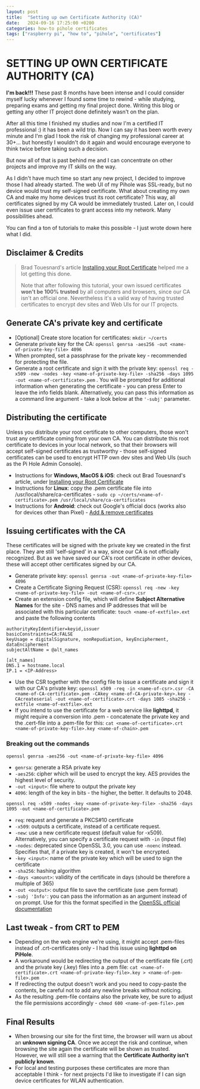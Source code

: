 ```yaml
---
layout: post
title:  "Setting up own Certificate Authority (CA)"
date:   2024-09-16 17:25:00 +0200
categories: how-to pihole certificates
tags: ["raspberry pi", "how to", "pihole", "certificates"]
---
```


# SETTING UP OWN CERTIFICATE AUTHORITY (CA)

**I'm back!!!** These past 8 months have been intense and I could consider myself lucky whenever I found some time to rewind - while studying, preparing exams and getting my final project done. Writing this blog or getting any other IT project done definitely wasn't on the plan.

After all this time I finished my studies and now I'm a certified IT professional :) it has been a wild trip. Now I can say it has been worth every minute and I'm glad I took the risk of changing my professional career at 30+... but honestly I wouldn't do it again and would encourage everyone to think twice before taking such a decision.

But now all of that is past behind me and I can concentrate on other projects and improve my IT skills on the way.

As I didn't have much time so start any new project, I decided to improve those I had already started. The web UI of my Pihole was SSL-ready, but no device would trust my self-signed certificate. 
What about creating my own CA and make my home devices trust its root certificate? This way, all certificates signed by my CA would be immediately trusted. Later on, I could even issue user certificates to grant access into my network. Many possibilities ahead.

You can find a ton of tutorials to make this possible - I just wrote down here what I did.


## Disclaimer & Credits

> Brad Touesnard's article [Installing your Root Certificate](https://deliciousbrains.com/ssl-certificate-authority-for-local-https-development/#installing-root-cert) helped me a lot getting this done.
>
> Note that after following this tutorial, your own issued certificates **won't be 100% trusted** by all computers and browsers, since our CA isn't an official one. Nevertheless it's a valid way of having trusted certificates to encrypt dev sites and Web UIs for our IT projects.


## Generate CA's private key and certificate

* [Optional] Create store location for certificates: ```mkdir ~/certs```
* Generate private key for the CA: ```openssl genrsa -aes256 -out <name-of-private-key-file> 4096```
* When prompted, set a passphrase for the private key - recommended for protecting the file.
* Generate a root certificate and sign it with the private key: ```openssl req -x509 -new -nodes -key <name-of-private-key-file> -sha256 -days 1095 -out <name-of-certificate>.pem``` . You will be prompted for additional information when generating the certificate - you can press Enter to leave the info fields blank. Alternatively, you can pass this information as a command line argument - take a look below at the ```'-subj'``` parameter.

## Distributing the certificate

Unless you distribute your root certificate to other computers, those won't trust any certificate coming from your own CA. You can distribute this root certificate to devices in your local network, so that their browsers will accept self-signed certificates as trustworthy - those self-signed certificates can be used to encrypt HTTP own dev sites and Web UIs (such as the Pi Hole Admin Console).

* Instructions for **Windows, MacOS & iOS**: check out Brad Touesnard's article, under [Installing your Root Certificate](https://deliciousbrains.com/ssl-certificate-authority-for-local-https-development/#installing-root-cert)
* Instructions for **Linux**: copy the .pem certificate file into /usr/local/share/ca-certificates - ```sudo cp ~/certs/<name-of-certificate>.pem /usr/local/share/ca-certificates```
* Instructions for **Android**: check out Google's official docs (works also for devices other than Pixel) - [Add & remove certificates](https://support.google.com/pixelphone/answer/2844832?hl=en)

## Issuing certificates with the CA

These certificates will be signed with the private key we created in the first place. They are still 'self-signed' in a way, since our CA is not officially recognized. But as we have saved our CA's root certificate in other devices, these will accept other certificates signed by our CA.

* Generate private key: ```openssl genrsa -out <name-of-private-key-file> 4096```
* Create a Certificate Signing Request (CSR): ```openssl req -new -key <name-of-private-key-file> -out <name-of-csr>.csr```
* Create an extension config file, which will define **Subject Alternative Names** for the site - DNS names and IP addresses that will be associated with this particular certificate: ```touch <name-of-extfile>.ext``` and paste the following contents

```console
authorityKeyIdentifier=keyid,issuer
basicConstraints=CA:FALSE
keyUsage = digitalSignature, nonRepudiation, keyEncipherment, dataEncipherment
subjectAltName = @alt_names

[alt_names]
DNS.1 = hostname.local
IP.1 = <IP-Address>
```


* Use the CSR together with the config file to issue a certificate and sign it with our CA's private key: ```openssl x509 -req -in <name-of-csr>.csr -CA <name-of-CA-certificate>.pem -CAkey <name-of-CA-private-key>.key -CAcreateserial -out <name-of-certificate>.crt -days 1085 -sha256 -extfile <name-of-extfile>.ext```
* If you intend to use the certificate for a web service like **lighttpd**, it might require a conversion into .pem - concatenate the private key and the .cert-file into a .pem-file for this: ```cat <name-of-certificate>.crt <name-of-private-key-file>.key <name-of-chain>.pem```


### Breaking out the commands

```console
openssl genrsa -aes256 -out <name-of-private-key-file> 4096
```

* ```genrsa```: generate a RSA private key
* ```-aes256```: cipher which will be used to encrypt the key. AES provides the highest level of security.
* ```-out <input>```: file where to output the private key
* ```4096```: length of the key in bits - the higher, the better. It defaults to 2048.

```console
openssl req -x509 -nodes -key <name-of-private-key-file> -sha256 -days 1095 -out <name-of-certificate>.pem
```

* ```req```: request and generate a PKCS#10 certificate
* ```-x509```: outputs a certificate, instead of a certificate request. 
* ```-new```: use a new certificate request (default value for -x509). Alternatively, you can specify a certificate request with ```-in``` (input file)
* ```-nodes```: deprecated since OpenSSL 3.0, you can use ```-noenc``` instead. Specifies that, if a private key is created, it won't be encrypted.
* ```-key <input>```: name of the private key which will be used to sign the certificate
* ```-sha256```: hashing algorithm
* ```-days <amount>```: validity of the certificate in days (should be therefore a multiple of 365)
* ```-out <output>```: output file to save the certificate (use .pem format)
* ```-subj 'Info'```: you can pass the information as an argument instead of on prompt. Use for this the format specified in the [OpenSSL official documentation](https://docs.openssl.org/3.0/man1/openssl-req/#options)


## Last tweak - from CRT to PEM

* Depending on the web engine we're using, it might accept .pem-files instead of .crt-certificates only - I had this issue using **lighttpd on PiHole**.
* A workaround would be redirecting the output of the certificate file (.crt) and the private key (.key) files into a .pem file: ```cat <name-of-certificate>.crt <name-of-private-key-file>.key > <name-of-pem-file>.pem```
* If redirecting the output doesn't work and you need to copy-paste the contents, be careful not to add any newline breaks without noticing.
* As the resulting .pem-file contains also the private key, be sure to adjust the file permissions accordingly - ```chmod 600 <name-of-pem-file>.pem```


## Final Results

* When browsing our site for the first time, the browser will warn us about an **unknown signing CA**. Once we accept the risk and continue, when browsing the site again the certificate will be shown as trusted. However, we will still see a warning that the **Certificate Authority isn't publicly known**.
* For local and testing purposes these certificates are more than acceptable I think - for next projects I'd like to investigate if I can sign device certificates for WLAN authentication.
